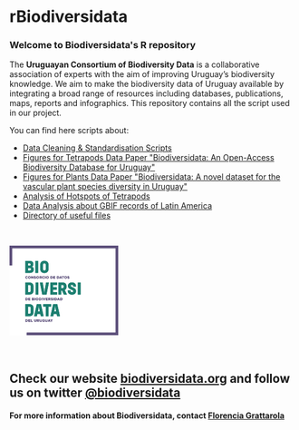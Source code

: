 # rBiodiversidata



### Welcome to Biodiversidata's R repository

The **Uruguayan Consortium of Biodiversity Data** is a collaborative association of experts with the aim of improving Uruguay’s biodiversity knowledge.
We aim to  make the biodiversity data of Uruguay available by integrating a broad range of resources including databases, publications, maps, reports and infographics. This repository contains all the script used in our project.

You can find here scripts about:
  - [Data Cleaning & Standardisation Scripts](/Useful%20Scripts)
  - [Figures for Tetrapods Data Paper "Biodiversidata: An Open-Access Biodiversity Database for Uruguay"](/Tetrapods%20Data%20Paper%20Scripts)
  - [Figures for Plants Data Paper "Biodiversidata: A novel dataset for the vascular plant species diversity in Uruguay"](/Plants%20Data%20Paper%20Scripts)
  - [Analysis of Hotspots of Tetrapods](/Hotspots%20Tetrapods)
  - [Data Analysis about GBIF records of Latin America](/GBIF%20Latin%20America)
  - [Directory of useful files](/Useful%20files)

<br>

![logo](https://github.com/bienflorencia/cdbu/blob/master/static/img/icon-192.png)

<br>

## Check our website [biodiversidata.org](https://biodiversidata.org/) and follow us on twitter [@biodiversidata](https://twitter.com/biodiversidata)  

#### For more information about Biodiversidata, contact [Florencia Grattarola](mailto:flograttarola@gmail.com)  
